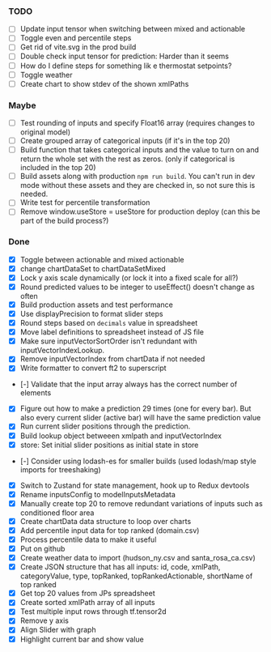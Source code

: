 ### TODO

- [ ] Update input tensor when switching between mixed and actionable
- [ ] Toggle even and percentile steps
- [ ] Get rid of vite.svg in the prod build
- [ ] Double check input tensor for prediction: Harder than it seems
- [ ] How do I define steps for something lik e thermostat setpoints?
- [ ] Toggle weather
- [ ] Create chart to show stdev of the shown xmlPaths

### Maybe

- [ ] Test rounding of inputs and specify Float16 array (requires changes to original model)
- [ ] Create grouped array of categorical inputs (if it's in the top 20)
- [ ] Build function that takes categorical inputs and the value to turn on and return the whole set with the rest as zeros. (only if categorical is included in the top 20)
- [ ] Build assets along with production `npm run build`. You can't run in dev mode without these assets and they are checked in, so not sure this is needed.
- [ ] Write test for percentile transformation
- [ ] Remove window.useStore = useStore for production deploy (can this be part of the build process?)

### Done

- [x] Toggle between actionable and mixed actionable
- [x] change chartDataSet to chartDataSetMixed
- [x] Lock y axis scale dynamically (or lock it into a fixed scale for all?)
- [x] Round predicted values to be integer to useEffect() doesn't change as often
- [x] Build production assets and test performance
- [x] Use displayPrecision to format slider steps
- [x] Round steps based on `decimals` value in spreadsheet
- [x] Move label definitions to spreadsheet instead of JS file
- [x] Make sure inputVectorSortOrder isn't redundant with inputVectorIndexLookup.
- [x] Remove inputVectorIndex from chartData if not needed
- [x] Write formatter to convert ft2 to superscript
- [-] Validate that the input array always has the correct number of elements
- [x] Figure out how to make a prediction 29 times (one for every bar). But also every current slider (active bar) will have the same prediction value
- [x] Run current slider positions through the prediction.
- [x] Build lookup object betweeen xmlpath and inputVectorIndex
- [x] store: Set initial slider positions as initial state in store
- [-] Consider using lodash-es for smaller builds (used lodash/map style imports for treeshaking)
- [x] Switch to Zustand for state management, hook up to Redux devtools
- [x] Rename inputsConfig to modelInputsMetadata
- [x] Manually create top 20 to remove redundant variations of inputs such as conditioned floor area
- [x] Create chartData data structure to loop over charts
- [x] Add percentile input data for top ranked (domain.csv)
- [x] Process percentile data to make it useful
- [x] Put on github
- [x] Create weather data to import (hudson_ny.csv and santa_rosa_ca.csv)
- [x] Create JSON structure that has all inputs: id, code, xmlPath, categoryValue, type, topRanked, topRankedActionable, shortName of top ranked
- [x] Get top 20 values from JPs spreadsheet
- [x] Create sorted xmlPath array of all inputs
- [x] Test multiple input rows through tf.tensor2d
- [x] Remove y axis
- [x] Align Slider with graph
- [x] Highlight current bar and show value
